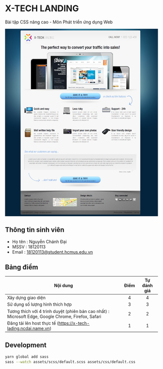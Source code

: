 # X-TECH LANDING

Bài tập CSS nâng cao - Môn Phát triển ứng dụng Web

![X-TECH LADING](./assets/images/preview.jpg)

## Thông tin sinh viên

- Họ tên : Nguyễn Chánh Đại
- MSSV : 18120113
- Email : 18120113@student.hcmus.edu.vn

## Bảng điểm

| Nội dung                                                                                            | Điểm | Tự đánh giá |
|-----------------------------------------------------------------------------------------------------|:----:|:-----------:|
| Xây dựng giao diện                                                                                  |   4  |      4      |
| Sử dụng số lượng hình thích hợp                                                                     |   3  |      3      |
| Tương thích với 4 trình duyệt (phiên bản cao nhất) : Microsoft Edge, Google Chrome, Firefox, Safari |   2  |      2      |
| Đăng tải lên host thực tế (https://x-tech-lading.ncdai.name.vn)                                     |   1  |      1      |

## Development

```bash
yarn global add sass
sass --watch assets/scss/default.scss assets/css/default.css
```
